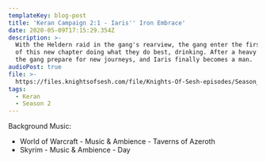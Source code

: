 ```yaml
---
templateKey: blog-post
title: 'Keran Campaign 2:1 - Iaris'' Iron Embrace'
date: 2020-05-09T17:15:29.354Z
description: >-
  With the Heldern raid in the gang's rearview, the gang enter the first episode
  of this new chapter doing what they do best, drinking. After a heavy night,
  the gang prepare for new journeys, and Iaris finally becomes a man.
audioPost: true
file: >-
  https://files.knightsofsesh.com/file/Knights-Of-Sesh-episodes/Season_2/Keran-12.mp3
tags:
  - Keran
  - Season 2
---
```

Background Music:

* World of Warcraft - Music & Ambience - Taverns of Azeroth
* Skyrim - Music & Ambience - Day
